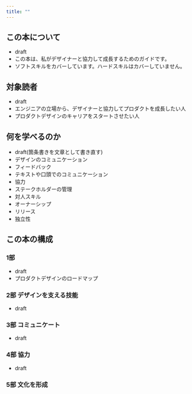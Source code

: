 ```yaml
---
title: ""
---
```

## この本について
- draft
- この本は、私がデザイナーと協力して成長するためのガイドです。
- ソフトスキルをカバーしています。ハードスキルはカバーしていません。

## 対象読者
- draft
- エンジニアの立場から、デザイナーと協力してプロダクトを成長したい人
- プロダクトデザインのキャリアをスタートさせたい人

## 何を学べるのか
- draft(箇条書きを文章として書き直す)
- デザインのコミュニケーション
- フィードバック
- テキストや口頭でのコミュニケーション
- 協力
- ステークホルダーの管理
- 対人スキル
- オーナーシップ
- リリース
- 独立性

## この本の構成

### 1部
- draft
- プロダクトデザインのロードマップ

### 2部 デザインを支える技能
- draft

### 3部 コミュニケート
- draft

### 4部 協力
- draft

### 5部 文化を形成

